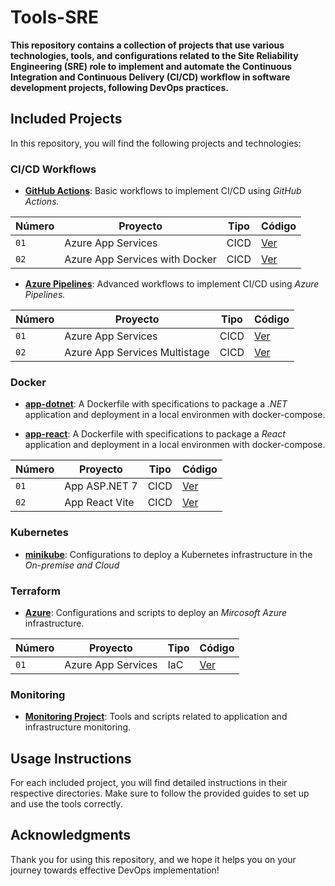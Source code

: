 # Tools-SRE

**This repository contains a collection of projects that use various technologies, tools, and configurations related to the Site Reliability Engineering (SRE) role to implement and automate the Continuous Integration and Continuous Delivery (CI/CD) workflow in software development projects, following DevOps practices.**

## Included Projects

In this repository, you will find the following projects and technologies:

### CI/CD Workflows

- **[GitHub Actions](workflows/gitHub-Actions/)**: Basic workflows to implement CI/CD using *GitHub Actions.*

| Número | Proyecto | Tipo | Código |
| --- | --- | --- | --- |
| `01` | Azure App Services | CICD | [Ver](workflows/gitHub-Actions/azure-app-service.yml) |
| `02` | Azure App Services with Docker | CICD | [Ver](workflows/gitHub-Actions/azure-app-service-docker.yml) |

- **[Azure Pipelines](workflows/azure-Pipelines/)**: Advanced workflows to implement CI/CD using *Azure Pipelines.*

| Número | Proyecto | Tipo | Código |
| --- | --- | --- | --- |
| `01` | Azure App Services | CICD | [Ver](workflows/azure-Pipelines/azure-pipelines.yml) |
| `02` | Azure App Services Multistage | CICD | [Ver](workflows/azure-Pipelines/azure-multistage-pipelines.yml) |

### Docker

- **[app-dotnet](docker/app-dotnet/)**: A Dockerfile with specifications to package a *.NET* application and deployment in a local environmen with docker-compose.

- **[app-react](docker/app-react/)**: A Dockerfile with specifications to package a *React* application and deployment in a local environmen with docker-compose.

| Número | Proyecto | Tipo | Código |
| --- | --- | --- | --- |
| `01` | App ASP.NET 7 | CICD | [Ver](docker/app-dotnet/) |
| `02` | App React Vite | CICD | [Ver]() |

### Kubernetes

- **[minikube]()**: Configurations to deploy a Kubernetes infrastructure in the *On-premise and Cloud*

### Terraform

- **[Azure](terraform/)**: Configurations and scripts to deploy an *Mircosoft Azure* infrastructure.

| Número | Proyecto | Tipo | Código |
| --- | --- | --- | --- |
| `01` | Azure App Services | IaC | [Ver](terraform/az-app-services/) |

### Monitoring

- **[Monitoring Project]()**: Tools and scripts related to application and infrastructure monitoring.

## Usage Instructions

For each included project, you will find detailed instructions in their respective directories. Make sure to follow the provided guides to set up and use the tools correctly.

## Acknowledgments

Thank you for using this repository, and we hope it helps you on your journey towards effective DevOps implementation!
